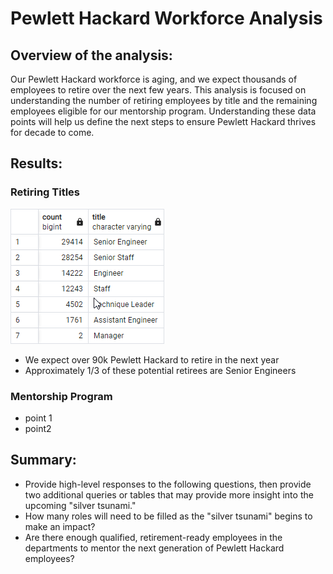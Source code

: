 # Pewlett Hackard Workforce Analysis

## Overview of the analysis: 

Our Pewlett Hackard workforce is aging, and we expect thousands of employees to retire over the next few years.  This analysis is focused on understanding the number of retiring employees by title and the remaining employees eligible for our mentorship program. Understanding these data points will help us define the next steps to ensure Pewlett Hackard thrives for decade to come.

## Results: 

### Retiring Titles 

![This is an image](https://github.com/krisnagoda/Pewlett-Hackard-Analysis/blob/6361128f0f7561142e1c7186291cdd82be57d79b/Images/retiring_titles.png)

 - We expect over 90k Pewlett Hackard to retire in the next year
 - Approximately 1/3 of these potential retirees are Senior Engineers  

### Mentorship Program

 - point 1
 - point2

## Summary: 
 - Provide high-level responses to the following questions, then provide two additional queries or tables that may provide more insight into the upcoming "silver tsunami."
 - How many roles will need to be filled as the "silver tsunami" begins to make an impact?
 - Are there enough qualified, retirement-ready employees in the departments to mentor the next generation of Pewlett Hackard employees?

